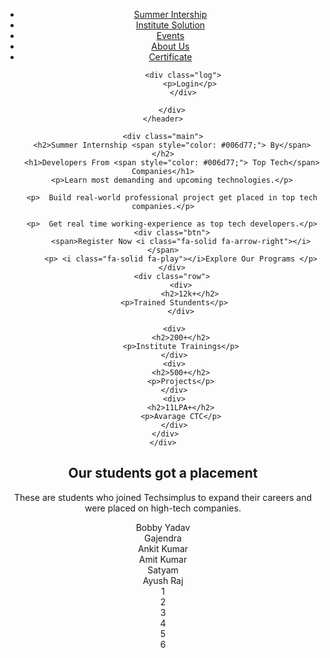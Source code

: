 
<!---
BobbyYadav98/BobbyYadav98 is a ✨ special ✨ repository because its `README.md` (this file) appears on your GitHub profile.
You can click the Preview link to take a look at your changes.
--->

</html>
<html lang="en">
<head>
    <meta charset="UTF-8">
    <meta name="viewport" content="width=device-width, initial-scale=1.0">
    <title>AmazonClone</title>
    <link rel="stylesheet" href="indax.css">
    <link rel="stylesheet" href="https://cdnjs.cloudflare.com/ajax/libs/font-awesome/6.5.2/css/all.min.css" integrity="sha512-SnH5WK+bZxgPHs44uWIX+LLJAJ9/2PkPKZ5QiAj6Ta86w+fsb2TkcmfRyVX3pBnMFcV7oQPJkl9QevSCWr3W6A==" crossorigin="anonymous" referrerpolicy="no-referrer" />
    <link rel="preconnect" href="https://fonts.googleapis.com">
<link rel="preconnect" href="https://fonts.gstatic.com" crossorigin>
<link href="https://fonts.googleapis.com/css2?family=Chivo:ital,wght@0,100..900;1,100..900&display=swap" rel="stylesheet">
</head>
<body>
    <header>
        <div class="nav">
             <img src="https://www.techsimplus.com/assets/imgs/logo/logo_white.png" alt="">
             <div>
                <ul>
                    <li><a href="summerintern">Summer Intership <i class="fa-solid fa-sort-down"></i></a></li>
                    <li><a href="solution">Institute Solution</a></li>
                    <li><a href="events">Events</a></li>
                    <li><a href="about">About Us</a></li>
                    <li><a href="certificate">Certificate</a></li>
                 </ul>
             </div>
             
             <div class="log">
                <p>Login</p>
             </div>
            
        </div>
    </header>

    <div class="main">
        <h2>Summer Internship <span style="color: #006d77;"> By</span></h2>
        <h1>Developers From <span style="color: #006d77;"> Top Tech</span> Companies</h1>
        <p>Learn most demanding and upcoming technologies.</p>

        <p>  Build real-world professional project get placed in top tech companies.</p>
            
        <p>  Get real time working-experience as top tech developers.</p>
        <div class="btn">
            <span>Register Now <i class="fa-solid fa-arrow-right"></i></span>
            <p> <i class="fa-solid fa-play"></i>Explore Our Programs </p>
        </div>
        <div class="row">
            <div>
                <h2>12k+</h2>
         <p>Trained Stundents</p>
            </div>
         
         <div>
            <h2>200+</h2>
            <p>Institute Trainings</p>
         </div>
         <div>
            <h2>500+</h2>
            <p>Projects</p>
         </div>
         <div>
            <h2>11LPA+</h2>
            <p>Avarage CTC</p>
         </div>
     </div>
    </div>
   <div class="container">
      <h2>Our students got a placement</h2>
      <p>These are students who joined Techsimplus to expand their careers
        and were placed on high-tech companies.</p>
        <div class="main-card">
            <div class="card">
                <div class="card1">Bobby Yadav</div>
                <div class="card1">Gajendra</div>
                <div class="card1">Ankit Kumar</div>
                <div class="card1">Amit Kumar</div>
                <div class="card1">Satyam</div>
                <div class="card1">Ayush Raj</div>
              </div>
              <div class="card">
                  <div class="card1">1</div>
                  <div class="card1">2</div>
                  <div class="card1">3</div>
                  <div class="card1">4</div>
                  <div class="card1">5</div>
                  <div class="card1">6</div>
                </div>
        </div>
       
   </div>
</body>
</html>
